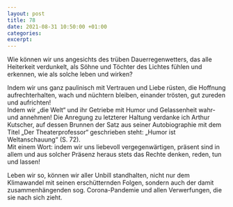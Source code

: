 ```yaml
---
layout: post
title: 78
date: 2021-08-31 10:50:00 +01:00
categories: 
excerpt: 
---
```


Wie können wir uns angesichts des trüben Dauerregenwetters, das alle Heiterkeit verdunkelt, als Söhne und Töchter des Lichtes fühlen und erkennen, wie als solche leben und wirken?

Indem wir uns ganz paulinisch mit Vertrauen und Liebe rüsten, die Hoffnung aufrechterhalten, wach und nüchtern bleiben, einander trösten, gut zureden und aufrichten!\
Indem wir „die Welt“ und ihr Getriebe mit Humor und Gelassenheit wahr- und annehmen! Die Anregung zu letzterer Haltung verdanke ich Arthur Kutscher, auf dessen Brunnen der Satz aus seiner Autobiographie mit dem Titel „Der Theaterprofessor“ geschrieben steht: „Humor ist Weltanschauung“ (S. 72).\
Mit einem Wort: indem wir uns liebevoll vergegenwärtigen, präsent sind in allem und aus solcher Präsenz heraus stets das Rechte denken, reden, tun und lassen!

Leben wir so, können wir aller Unbill standhalten, nicht nur dem Klimawandel mit seinen erschütternden Folgen, sondern auch der damit zusammenhängenden sog. Corona-Pandemie und allen Verwerfungen, die sie nach sich zieht.
